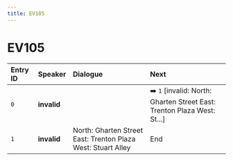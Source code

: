 ```yaml
---
title: EV105
---
```


# EV105


| Entry ID | Speaker | Dialogue | Next |
| :------- | :------ | :------- | :------------ |
| `0` | **invalid** |  | ➡️ `1` \[invalid: North: Gharten Street East: Trenton Plaza West: St\.\.\.\] |
| `1` | **invalid** | North: Gharten Street East: Trenton Plaza West: Stuart Alley | End |

